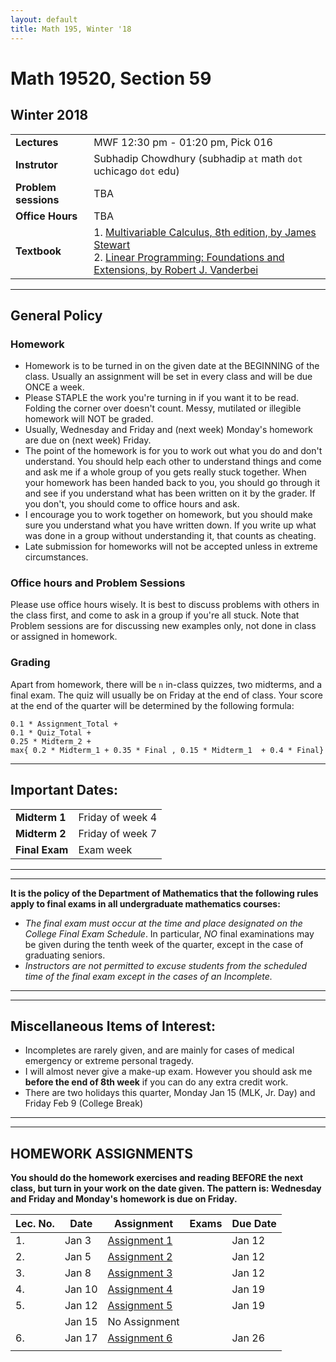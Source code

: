 ```yaml
---
layout: default
title: Math 195, Winter '18
---
```


# Math 19520, Section 59
## Winter 2018

|||
|---|---|
| **Lectures** | MWF	12:30 pm - 01:20 pm,	Pick	016 |
| **Instrutor**| Subhadip Chowdhury (subhadip `at` math `dot` uchicago `dot` edu)|
| **Problem sessions**| TBA |
| **Office Hours**| TBA |
| **Textbook**| 1. [Multivariable Calculus, 8th edition, by James Stewart](http://bit.ly/2BCB1hq) <br>2. [Linear Programming: Foundations and Extensions, by Robert J. Vanderbei](Vanderbei_Linear_Programming.pdf)|

---

## General Policy

### Homework

* Homework is to be turned in on the given date at the BEGINNING of the class. Usually an assignment will be set in every class and will be due ONCE a week.
* Please STAPLE the work you're turning in if you want it to be read. Folding the corner over doesn't count. Messy, mutilated or illegible homework will NOT be graded.
* Usually, Wednesday and Friday and (next week) Monday's homework are due on (next week) Friday.
* The point of the homework is for you to work out what you do and don't understand. You should help each other to understand things and come and ask me if a whole group of you gets really stuck together. When your homework has been handed back to you, you should go through it and see if you understand what has been written on it by the grader. If you don't, you should come to office hours and ask.
* I encourage you to work together on homework, but you should make sure you understand what you have written down. If you write up what was done in a group without understanding it, that counts as cheating.
* Late submission for homeworks will not be accepted unless in extreme circumstances.

### Office hours and Problem Sessions

Please use office hours wisely. It is best to discuss problems with others in the class first, and come to ask in a group if you're all stuck. Note that Problem sessions are for discussing new examples only, not done in class or assigned in homework.

### Grading

Apart from homework, there will be `n` in-class quizzes, two midterms, and a final exam. The quiz will usually be on Friday at the end of class. Your score at the end of the quarter will be determined by the following formula:
```
0.1 * Assignment_Total + 
0.1 * Quiz_Total + 
0.25 * Midterm_2 + 
max{ 0.2 * Midterm_1 + 0.35 * Final , 0.15 * Midterm_1  + 0.4 * Final}
```
---

## Important Dates:

|||
|---|---|
| **Midterm 1** | Friday of week 4 |
| **Midterm 2** | Friday of week 7 |
| **Final Exam** | Exam week |

---
---
__It is the policy of the Department of Mathematics that the following rules apply to final exams in all undergraduate mathematics courses:__
+ _The final exam must occur at the time and place designated on the College Final Exam Schedule_. In particular, _NO_ final examinations may be given during the tenth week of the quarter, except in the case of graduating seniors.
+ _Instructors are not permitted to excuse students from the scheduled time of the final exam except in the cases of an Incomplete._


---
---

## Miscellaneous Items of Interest:
* Incompletes are rarely given, and are mainly for cases of medical emergency or extreme personal tragedy.
* I will almost never give a make-up exam. However you should ask me __before the end of 8th week__ if you can do any extra credit work.
* There are two holidays this quarter, Monday Jan 15 (MLK, Jr. Day) and Friday Feb 9 (College Break)


---
---

## HOMEWORK ASSIGNMENTS

__You should do the homework exercises and reading BEFORE the next class, but turn in your work on the date given. The pattern is: Wednesday and Friday and Monday's homework is due on Friday.__


| Lec. No. | Date | Assignment | Exams | Due Date |
|----------|------|------------|-------|----------|
| 1. | Jan 3 | [Assignment 1](195_Assignment1.pdf) | | Jan 12 |
| 2. | Jan 5 | [Assignment 2](195_Assignment2.pdf) | | Jan 12 |
| 3. | Jan 8 | [Assignment 3](195_Assignment3.pdf) | | Jan 12 |
| 4. | Jan 10 | [Assignment 4](195_Assignment4.pdf) | | Jan 19 |
| 5. | Jan 12 | [Assignment 5](195_Assignment5.pdf) | | Jan 19 |
| | Jan 15 | No Assignment | |  |
| 6. | Jan 17 | [Assignment 6](195_Assignment6.pdf) | | Jan 26 |
| | | | | |

